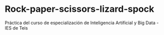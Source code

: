 # Rock-paper-scissors-lizard-spock
Práctica del curso de especialización de Inteligencia Artificial y Big Data - IES de Teis
